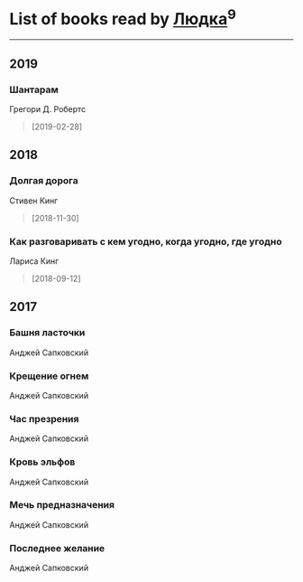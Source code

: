 # List of books read by [Людка](http://vk.com/id111038749)<sup>9</sup>
---

## 2019

### Шантарам
Грегори Д. Робертс
> [2019-02-28] 



## 2018

### Долгая дорога
Стивен Кинг
> [2018-11-30] 


### Как разговаривать с кем угодно, когда угодно, где угодно
Лариса Кинг
> [2018-09-12] 



## 2017

### Башня ласточки
Анджей Сапковский


### Крещение огнем
Анджей Сапковский


### Час презрения
Анджей Сапковский


### Кровь эльфов
Анджей Сапковский


### Мечь предназначения
Анджей Сапковский


### Последнее желание
Анджей Сапковский



